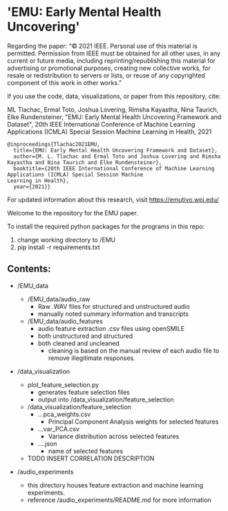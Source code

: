 # 'EMU: Early Mental Health Uncovering' 

Regarding the paper: “© 2021 IEEE. Personal use of this material is permitted. Permission from IEEE must be obtained for all other uses, in any current or future media, including reprinting/republishing this material for advertising or promotional purposes, creating new collective works, for resale or redistribution to servers or lists, or reuse of any copyrighted component of this work in other works.”

If you use the code, data, visualizations, or paper from this repository, cite:

ML Tlachac, Ermal Toto, Joshua Lovering, Rimsha Kayastha, Nina Taurich, Elke Rundensteiner, "EMU: Early Mental Health Uncovering Framework and Dataset", 20th IEEE International Conference of Machine Learning Applications (ICMLA) Special Session Machine 
Learning in Health, 2021

```
@inproceedings{Tlachac2021EMU,
  title={EMU: Early Mental Health Uncovering Framework and Dataset},
  author={M. L. Tlachac and Ermal Toto and Joshua Lovering and Rimsha Kayastha and Nina Taurich and Elke Rundensteiner},
  booktitle={20th IEEE International Conference of Machine Learning Applications (ICMLA) Special Session Machine 
Learning in Health},
  year={2021}}
```

For updated information about this research, visit https://emutivo.wpi.edu/

Welcome to the repository for the EMU paper.

To install the required python packages for the programs in this repo:
1. change working directory to /EMU
2. pip install -r requirements.txt

## Contents:

- /EMU_data
    - /EMU_data/audio_raw
        - Raw .WAV files for structured and unstructured audio
        - manually noted summary information and transcripts
    - /EMU_data/audio_features
        - audio feature extraction .csv files using openSMILE
        - both unstructured and structured
        - both cleaned and uncleaned
            - cleaning is based on the manual review of each audio file to remove illegitimate responses.

- /data_visualization
    - plot_feature_selection.py
        - generates feature selection files
        - output into /data_visualization/feature_selection
    - /data_visualization/feature_selection
        - ...pca_weights.csv
            - Principal Component Analysis weights for selected features
        - ...var_PCA.csv
            - Variance distribution across selected features
        - ....json
            - name of selected features
    - TODO INSERT CORRELATION DESCRIPTION
  
- /audio_experiments
    - this directory houses feature extraction and machine learning experiments.
    - reference /audio_experiments/README.md for more information

